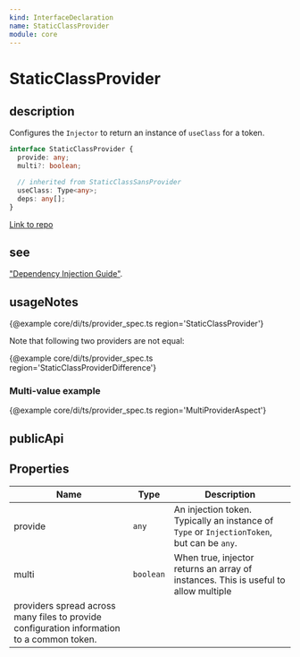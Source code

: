 ```yaml
---
kind: InterfaceDeclaration
name: StaticClassProvider
module: core
---
```


# StaticClassProvider

## description

Configures the `Injector` to return an instance of `useClass` for a token.

```ts
interface StaticClassProvider {
  provide: any;
  multi?: boolean;

  // inherited from StaticClassSansProvider
  useClass: Type<any>;
  deps: any[];
}
```

[Link to repo](https://github.com/timdeschryver/angular/blob/master/packages/core/src/di/interface/provider.ts#L91-L102)

## see

["Dependency Injection Guide"](guide/dependency-injection).

## usageNotes

{@example core/di/ts/provider_spec.ts region='StaticClassProvider'}

Note that following two providers are not equal:

{@example core/di/ts/provider_spec.ts region='StaticClassProviderDifference'}

### Multi-value example

{@example core/di/ts/provider_spec.ts region='MultiProviderAspect'}

## publicApi

## Properties

| Name                                                                                       | Type      | Description                                                                                |
| ------------------------------------------------------------------------------------------ | --------- | ------------------------------------------------------------------------------------------ |
| provide                                                                                    | `any`     | An injection token. Typically an instance of `Type` or `InjectionToken`, but can be `any`. |
| multi                                                                                      | `boolean` | When true, injector returns an array of instances. This is useful to allow multiple        |
| providers spread across many files to provide configuration information to a common token. |
